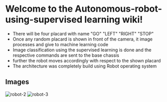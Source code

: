 # Welcome to the Autonomous-robot-using-supervised learning wiki!

* There will be four placard with name "GO" "LEFT" "RIGHT" "STOP"
* Once any random placard is shown in front of the camera, it image processes and give to machine learning code
* Image classification using the supervised learning is done and the respective commands are sent to the base chassis
* further the robot moves accordingly with respect to the shown placard
* The architecture was completely build using Robot operating system 

## Images 
![robot-2](https://user-images.githubusercontent.com/21152256/65949008-01818b00-e459-11e9-83e1-401f6f1152fa.JPG)
![robot-3](https://user-images.githubusercontent.com/21152256/65949012-034b4e80-e459-11e9-9489-bbd472898b84.JPG)
